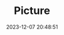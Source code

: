 ---
weight: 1
images:
- /images/edited/42.jpeg
title: Picture
date: 2023-12-07 20:48:51
tags: [luminarneo,work,ILCE7M3,70.0]
---